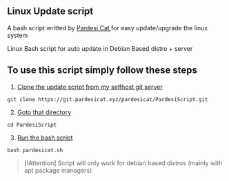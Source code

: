 ## Linux Update script

A bash script writted by [Pardesi Cat ](https://pardesicat.xyz)for easy update/upgrade the linux system

Linux Bash script for auto update in Debian Based distro + server

 ## **To use this script  simply follow these steps**

1. <u>Clone the update script from my selfhost git server</u>

```copy 
git clone https://git.pardesicat.xyz/pardesicat/PardesiScript.git
```

2. <u>Goto that directory</u> 

```copy 
cd PardesiScript
```

3. <u>Run the bash script</u>

```copy 
bash pardesicat.sh
```

> [!Attention] 
> Script will only work for debian based distros (mainly with apt package managers)